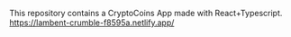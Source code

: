 This repository contains a CryptoCoins App made with React+Typescript. https://lambent-crumble-f8595a.netlify.app/
